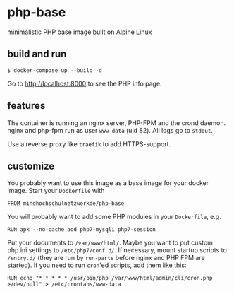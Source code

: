 # php-base

minimalistic PHP base image built on Alpine Linux

## build and run

    $ docker-compose up --build -d

Go to [http://localhost:8000](http://localhost:8000) to see the PHP info page.

## features

The container is running an nginx server, PHP-FPM and the crond daemon. nginx and php-fpm run as user `www-data` (uid 82). All logs go to `stdout`.

Use a reverse proxy like `traefik` to add HTTPS-support.

## customize

You probably want to use this image as a base image for your docker image. Start your `Dockerfile` with

    FROM mindhochschulnetzwerkde/php-base

You will probably want to add some PHP modules in your `Dockerfile`, e.g.

    RUN apk --no-cache add php7-mysqli php7-session

Put your documents to `/var/www/html/`. Maybe you want to put custom php.ini settings to `/etc/php7/conf.d/`. If necessary, mount startup scripts to `/entry.d/` (they are run by `run-parts` before nginx and PHP FPM are started). If you need to run `cron`'ed scripts, add them like this:

    RUN echo "* * * * * /usr/bin/php /var/www/html/admin/cli/cron.php >/dev/null" > /etc/crontabs/www-data

